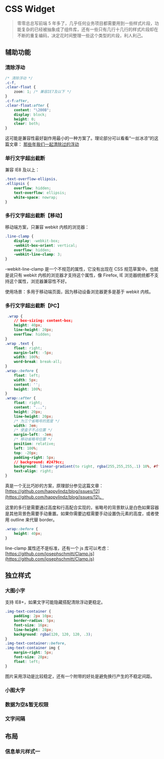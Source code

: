 # CSS Widget

> 零零总总写前端 5 年多了，几乎任何业务项目都需要用到一些样式片段，功能复杂的已经被抽象成了组件库，还有一些只有几行十几行的样式片段却在不断的重复编码，决定花时间整理一些这个类型的片段，利人利己。

## 辅助功能

### 清除浮动

```css
/* 清除浮动 */
.c-f,
.clear-float {
    zoom: 1; /* 兼容IE7及以下 */
}
.c-f:after,
.clear-float:after {
    content: "\200B";
    display: block;
    height: 0;
    clear: both;
}
```

这可能是兼容性最好副作用最小的一种方案了。理论部分可以看看“一丝冰凉”的这篇文章：
[那些年我们一起清除过的浮动](http://www.iyunlu.com/view/css-xhtml/55.html)

### 单行文字超出截断

兼容 IE8 及以上：
```css
.text-overflow-ellipsis,
.ellipsis {
    overflow: hidden;
    text-overflow: ellipsis;
    white-space: nowrap;
}
```
### 多行文字超出截断【移动】

移动端方案，只兼容 webkit 内核的浏览器：
```css
.line-clamp {
    display: -webkit-box;
    -webkit-box-orient: vertical;
    overflow: hidden;
    -webkit-line-clamp: 3;
}
```

-webkit-line-clamp 是一个不规范的属性，它没有出现在 CSS 规范草案中。也就是说只有 webkit 内核的浏览器才支持这个属性，像 Firefox, IE 浏览器统统都不支持这个属性，浏览器兼容性不好。

使用场景：多用于移动端页面，因为移动设备浏览器更多是基于 webkit 内核。

### 多行文字超出截断【PC】

```css
 .wrap {
    // box-sizing: content-box;
    height: 40px;
    line-height: 20px;
    overflow: hidden;
}
.wrap .text {
    float: right;
    margin-left: -5px;
    width: 100%;
    word-break: break-all;
}
.wrap::before {
    float: left;
    width: 5px;
    content: '';
    height: 100%;
}
.wrap::after {
    float: right;
    content: "...";
    height: 20px;
    line-height: 20px;
    /* 为三个省略号的宽度 */
    width: 3em;
    /* 使盒子不占位置 */
    margin-left: -3em;
    /* 移动省略号位置 */
    position: relative;
    left: 100%;
    top: -20px;
    padding-right: 5px;
    // background: #2479cc;
    background: linear-gradient(to right, rgba(255,255,255,.1) 10%, #fff, #fff);
    text-align: right;
}
```
真是一个无比巧妙的方案，原理部分参见这篇文章：[https://github.com/happylindz/blog/issues/12](https://github.com/happylindz/blog/issues/12)。


这里的多行是需要通过高度和行高配合实现的，省略号的背景默认是白色如果容器是其他背景色需要手动重置。如果你需要边框需要手动设置伪元素的高度，或者使用 outline 来代替 border。

```css
.wrap::before {
    height: 40px;
}
```

line-clamp 属性还不是标准，还有一个 js 库可以考虑：[https://github.com/josephschmitt/Clamp.js](https://github.com/josephschmitt/Clamp.js)

## 独立样式

### 大图小字

支持 IE8+，如果文字可能隐藏搭配清除浮动更稳定。

```css
.img-text-container {
    padding: 2px 10px;
    border-radius: 5px;
    font-size: 16px;
    line-height: 28px;
    background: rgba(120, 120, 120, .3);
}
.img-text-container::before,
.img-text-container img {
    margin-right: 5px;
    font-size: 28px;
    float: left;
}
```

图片采用浮动是比较稳定，还有一个附带的好处是避免换行产生的不稳定间距。

### 小图大字

### 数据为空&暂无权限

### 文字间隔

## 布局

### 信息单元样式一


